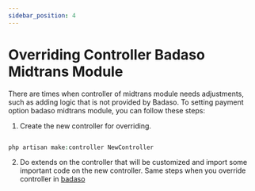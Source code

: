 ```yaml
---
sidebar_position: 4
---
```


# Overriding Controller Badaso Midtrans Module
There are times when controller of midtrans module needs adjustments, such as adding logic that is not provided by Badaso. To setting payment option badaso midtrans module, you can follow these steps:

1. Create the new controller for overriding.

```php

php artisan make:controller NewController

```

2. Do extends on the controller that will be customized and import some important code on the new controller. Same steps when you override controller in <a href="https://badaso-docs.uatech.co.id/customization/overriding-controller" target="_blank">badaso</a>




